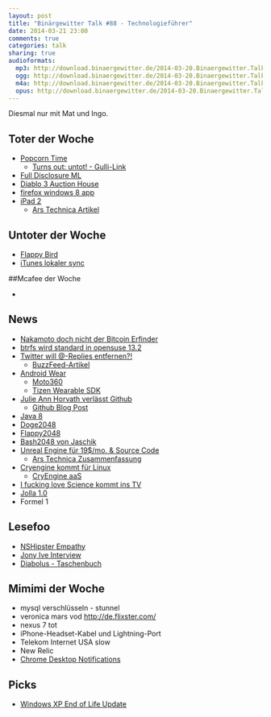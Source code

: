 ```yaml
---
layout: post
title: "Binärgewitter Talk #88 - Technologieführer"
date: 2014-03-21 23:00
comments: true
categories: talk
sharing: true
audioformats:
  mp3: http://download.binaergewitter.de/2014-03-20.Binaergewitter.Talk.88.mp3
  ogg: http://download.binaergewitter.de/2014-03-20.Binaergewitter.Talk.88.ogg
  m4a: http://download.binaergewitter.de/2014-03-20.Binaergewitter.Talk.88.m4a
  opus: http://download.binaergewitter.de/2014-03-20.Binaergewitter.Talk.88.opus
---
```

Diesmal nur mit Mat und Ingo.

## Toter der Woche
- [Popcorn Time]( http://getpopcornti.me/ )
    * [Turns out: untot! - Gulli-Link]( http://www.gulli.com/news/23508-popcorn-time-erst-eingestampft-jetzt-wieder-am-start-2014-03-17 )
- [Full Disclosure ML](http://www.heise.de/newsticker/meldung/Mailingliste-Full-Disclosure-macht-dicht-2150127.html )
- [Diablo 3 Auction House]( http://arstechnica.com/gaming/2014/03/diablo-3-says-goodbye-and-good-riddance-to-the-auction-house/ )
- [firefox windows 8 app]( http://www.theverge.com/2014/3/15/5512324/mozilla-cancels-metro-mode-firefox-browser-for-windows-8 )
- [iPad 2]( http://www.apple.com/pr/library/2014/03/18Apple-Updates-Most-Affordable-9-7-inch-iPad-with-Retina-display-Improved-Cameras-Enhanced-Performance-Now-Available-Starting-at-399.html )
    * [Ars Technica Artikel]( http://arstechnica.com/apple/2014/03/apple-resurrects-the-ipad-4-at-399-retires-the-ipad-2-at-long-last/ )

## Untoter der Woche
* [Flappy Bird](http://www.heise.de/newsticker/meldung/Flappy-Bird-wohl-bald-wieder-erhaeltlich-2151155.html )
* [iTunes lokaler sync](http://www.heise.de/newsticker/meldung/iTunes-Lokaler-Datenabgleich-mit-iOS-Geraeten-kehrt-zurueck-2149856.html )

##Mcafee der Woche
- [](http://john.mcafee.usesthis.com/ )

## News
- [Nakamoto doch nicht der Bitcoin Erfinder]( http://www.golem.de/news/bitcoin-erfinder-dorian-nakamoto-dementiert-offiziell-1403-105188.html )
- [btrfs wird standard in opensuse 13.2]( https://news.opensuse.org/2014/03/19/development-for-13-2-kicks-off/ )
- [Twitter will @-Replies entfernen?!]( http://thenextweb.com/twitter/2014/03/20/twitter-latest-experiment-hints-that-it-will-remove-replies-from-its-service/ )
    * [BuzzFeed-Artikel]( http://www.buzzfeed.com/charliewarzel/is-twitter-phasing-out-hashtags-and-at-replies )
- [Android Wear]( http://developer.android.com/wear/index.html )
    * [Moto360]( http://moto360.motorola.com/ )
    * [Tizen Wearable SDK](http://www.pro-linux.de/news/1/20898/android-wear-und-tizen-wearable-sdk.html )
- [Julie Ann Horvath verlässt Github]( http://techcrunch.com/2014/03/15/julie-ann-horvath-describes-sexism-and-intimidation-behind-her-github-exit/ )
    * [Github Blog Post]( https://github.com/blog/1800-update-on-julie-horvath-s-departure )
- [Java 8]( http://www.oracle.com/technetwork/java/javase/8-whats-new-2157071.html )
- [Doge2048]( http://doge2048.com/ )
- [Flappy2048]( http://hczhcz.github.io/Flappy-2048/ )
- [Bash2048 von Jaschik]( https://raw.githubusercontent.com/mydzor/bash2048/master/bash2048.sh )
- [Unreal Engine für 19$/mo. & Source Code]( https://www.unrealengine.com/ )
    * [Ars Technica Zusammenfassung]( http://arstechnica.com/gaming/2014/03/unreal-engine-4-now-available-as-19month-subscription-with-5-royalty/ )
- [Cryengine kommt für Linux]( http://www.computerbase.de/2014-03/die-cryengine-von-crytek-kommt-fuer-linux/ )
    * [CryEngine aaS]( http://cryengine.com/news/crytek-announces-its-cryengine-as-a-service-program )
- [I fucking love Science kommt ins TV]( http://www.theverge.com/2014/3/10/5490056/i-fucking-love-science-tv-show )
- [Jolla 1.0]( http://www.heise.de/open/meldung/Jollaphone-Update-Sailfish-OS-verlaesst-die-Betaphase-2150229.html )
- Formel 1

## Lesefoo

- [NSHipster Empathy]( http://nshipster.com/empathy/ )
- [Jony Ive Interview]( http://time.com/jonathan-ive-apple-interview/ )
- [Diabolus - Taschenbuch](http://www.amazon.de/gp/product/3404157621/ref=as_li_ss_tl?ie=UTF8&camp=1638&creative=19454&creativeASIN=3404157621&linkCode=as2&tag=trektrip )

## Mimimi der Woche
- mysql verschlüsseln - stunnel
- veronica mars vod http://de.flixster.com/
- nexus 7 tot
- iPhone-Headset-Kabel und Lightning-Port
- Telekom Internet USA slow
- New Relic
- [Chrome Desktop Notifications]( https://productforums.google.com/forum/#!topic/chrome/oYp5lXA3dhg%5B1-25-false%5D )

## Picks

- [Windows XP End of Life Update]( https://twitter.com/tapbot_paul/status/446678653988900864 )

